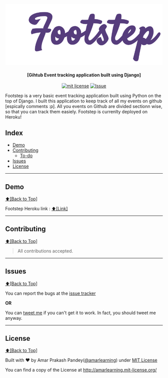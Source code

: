 <img src="https://raw.githubusercontent.com/amarlearning/Footstep/master/screenshots/brand_logo.png" alt="Brand Logo Footstep">
<h4 align="center">[Gihtub Event tracking application built using Django]</h4>
<p align="center">
<a href="http://amarlearning.mit-license.org/"><img src="https://img.shields.io/pypi/l/pyzipcode-cli.svg" alt="mit license"></a>
<a href="https://github.com/amarlearning/Footstep/issues"><img src="https://camo.githubusercontent.com/926d8ca67df15de5bd1abac234c0603d94f66c00/68747470733a2f2f696d672e736869656c64732e696f2f62616467652f636f6e747269627574696f6e732d77656c636f6d652d627269676874677265656e2e7376673f7374796c653d666c6174" alt="Issue"></a>
</p>
Footstep is a very basic event tracking application built using Python on the top of Django. I built this application to keep track of all my events on github [espically comments :p]. All you events on Github are divided sectionn wise, so that you can track them easiely. Footstep is currenlty deployed on Heroku!

## Index
- [Demo](#demo)
- [Contributing](#contributing)
  - [To-do](#to-do)
- [Issues](#issues)
- [License](#license)

***

## Demo
[:arrow_up:\[Back to Top\]](https://github.com/amarlearning/Footstep#Footstep)

Footstep Heroku link : [:arrow_up:\[Link\]](https://footstep.herokuapp.com/)

***

## Contributing
[:arrow_up:\[Back to Top\]](https://github.com/amarlearning/Footstep#Footstep)

> All contributions accepted.

***

## Issues
[:arrow_up:\[Back to Top\]](https://github.com/amarlearning/Footstep#Footstep)

You can report the bugs at the [issue tracker](https://github.com/amarlearning/Pingetron/issues)

**OR**

You can [tweet me](https://twitter.com/iamarpandey) if you can't get it to work. In fact, you should tweet me anyway.

***

## License
[:arrow_up:\[Back to Top\]](https://github.com/amarlearning/Footstep#Footstep)

Built with ♥ by Amar Prakash Pandey([@amarlearning](http://github.com/amarlearning)) under [MIT License](http://amarlearning.mit-license.org/) 

You can find a copy of the License at http://amarlearning.mit-license.org/

